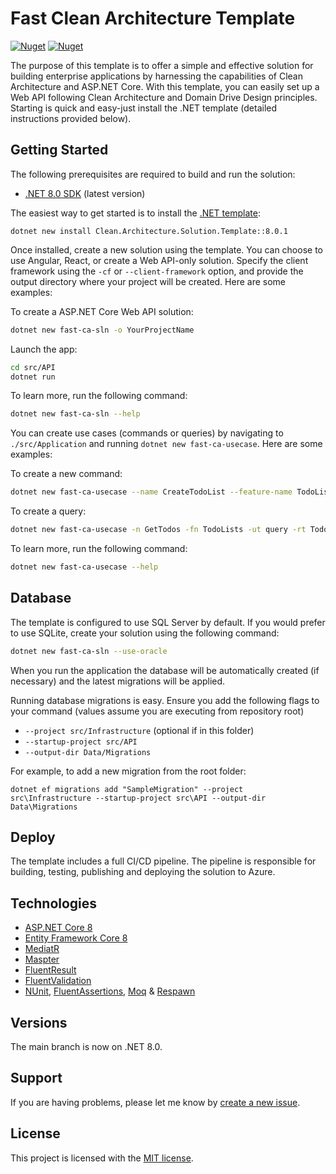 # Fast Clean Architecture Template

[![Nuget](https://img.shields.io/nuget/v/Fast.Clean.Architecture.Solution.Template?label=NuGet)](https://www.nuget.org/packages/Fast.Clean.Architecture.Solution.Template)
[![Nuget](https://img.shields.io/nuget/dt/Fast.Clean.Architecture.Solution.Template?label=Downloads)](https://www.nuget.org/packages/Fast.Clean.Architecture.Solution.Template)

The purpose of this template is to offer a simple and effective solution for building enterprise applications 
by harnessing the capabilities of Clean Architecture and ASP.NET Core. 
With this template, you can easily set up a Web API following Clean Architecture and Domain Drive Design principles. 
Starting is quick and easy-just install the .NET template (detailed instructions provided below).


## Getting Started

The following prerequisites are required to build and run the solution:

- [.NET 8.0 SDK](https://dotnet.microsoft.com/download/dotnet/8.0) (latest version)

The easiest way to get started is to install the [.NET template](https://www.nuget.org/packages/Fast.Clean.Architecture.Solution.Template):
```
dotnet new install Clean.Architecture.Solution.Template::8.0.1
```

Once installed, create a new solution using the template. You can choose to use Angular, React, or create a Web API-only solution. Specify the client framework using the `-cf` or `--client-framework` option, and provide the output directory where your project will be created. Here are some examples:

To create a ASP.NET Core Web API solution:
```bash
dotnet new fast-ca-sln -o YourProjectName
```

Launch the app:
```bash
cd src/API
dotnet run
```

To learn more, run the following command:
```bash
dotnet new fast-ca-sln --help
```

You can create use cases (commands or queries) by navigating to `./src/Application` and running `dotnet new fast-ca-usecase`. Here are some examples:

To create a new command:
```bash
dotnet new fast-ca-usecase --name CreateTodoList --feature-name TodoLists --usecase-type command --return-type int
```

To create a query:
```bash
dotnet new fast-ca-usecase -n GetTodos -fn TodoLists -ut query -rt TodosVm
```

To learn more, run the following command:
```bash
dotnet new fast-ca-usecase --help
```

## Database

The template is configured to use SQL Server by default. If you would prefer to use SQLite, create your solution using the following command:

```bash
dotnet new fast-ca-sln --use-oracle
```

When you run the application the database will be automatically created (if necessary) and the latest migrations will be applied.

Running database migrations is easy. Ensure you add the following flags to your command (values assume you are executing from repository root)

* `--project src/Infrastructure` (optional if in this folder)
* `--startup-project src/API`
* `--output-dir Data/Migrations`

For example, to add a new migration from the root folder:

 `dotnet ef migrations add "SampleMigration" --project src\Infrastructure --startup-project src\API --output-dir Data\Migrations`

## Deploy

The template includes a full CI/CD pipeline. The pipeline is responsible for building, testing, publishing and deploying the solution to Azure.

## Technologies

* [ASP.NET Core 8](https://docs.microsoft.com/en-us/aspnet/core/introduction-to-aspnet-core)
* [Entity Framework Core 8](https://docs.microsoft.com/en-us/ef/core/)
* [MediatR](https://github.com/jbogard/MediatR)
* [Maspter](https://github.com/MapsterMapper/Mapster)
* [FluentResult](https://github.com/altmann/FluentResults)
* [FluentValidation](https://fluentvalidation.net/)
* [NUnit](https://nunit.org/), [FluentAssertions](https://fluentassertions.com/), [Moq](https://github.com/devlooped/moq) & [Respawn](https://github.com/jbogard/Respawn)

## Versions
The main branch is now on .NET 8.0.

## Support

If you are having problems, please let me know by [create a new issue](https://github.com/christianrd/FastCleanArchitecture/issues/new/choose).

## License

This project is licensed with the [MIT license](LICENSE).
